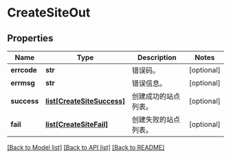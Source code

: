 # CreateSiteOut

## Properties
Name | Type | Description | Notes
------------ | ------------- | ------------- | -------------
**errcode** | **str** | 错误码。 | [optional] 
**errmsg** | **str** | 错误信息。 | [optional] 
**success** | [**list[CreateSiteSuccess]**](CreateSiteSuccess.md) | 创建成功的站点列表。 | [optional] 
**fail** | [**list[CreateSiteFail]**](CreateSiteFail.md) | 创建失败的站点列表。 | [optional] 

[[Back to Model list]](../README.md#documentation-for-models) [[Back to API list]](../README.md#documentation-for-api-endpoints) [[Back to README]](../README.md)


